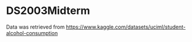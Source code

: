 # DS2003Midterm

Data was retrieved from https://www.kaggle.com/datasets/uciml/student-alcohol-consumption
